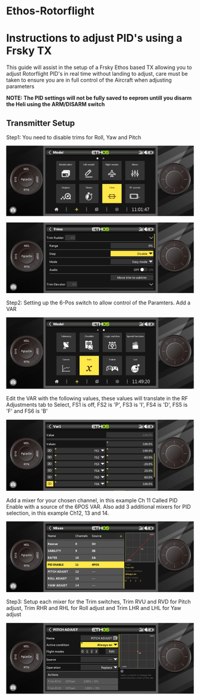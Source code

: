 # Ethos-Rotorflight
# Instructions to adjust PID's using a Frsky TX
This guide will assist in the setup of a Frsky Ethos based TX allowing you to adjust Rotorflight PID's in real time without landing to adjust, care must be taken to ensure you are in full control of the Aircraft when adjusting parameters

__NOTE: The PID settings will not be fully saved to eeprom untill you disarm the Heli using the ARM/DISARM switch__

## Transmitter Setup
Step1: You need to disable trims for Roll, Yaw and Pitch

![image](https://github.com/jimmy6616/Ethos-Rotorflight/blob/main/Trim1.jpg)

![imaage](https://github.com/jimmy6616/Ethos-Rotorflight/blob/main/Trim2.jpg)

Step2: Setting up the 6-Pos switch to allow control of the Paramters.
Add a VAR

![image](https://github.com/jimmy6616/Ethos-Rotorflight/blob/main/Var1.jpg)

Edit the VAR with the following values, these values will translate in the RF Adjustments tab to Select, FS1 is off, FS2 is 'P', FS3 is 'I', FS4 is 'D', FS5 is 'F' and FS6 is 'B'

![image](https://github.com/jimmy6616/Ethos-Rotorflight/blob/main/Var2.jpg)

Add a mixer for your chosen channel, in this example Ch 11 Called PID Enable with a source of the 6POS VAR. Also add 3 additional mixers for PID selection, in this example Ch12, 13 and 14.

![image](https://github.com/jimmy6616/Ethos-Rotorflight/blob/main/Mix1.jpg)

Step3: Setup each mixer for the Trim switches, Trim RVU and RVD for Pitch adjust, Trim RHR and RHL for Roll adjust and Trim LHR and LHL for Yaw adjust

![image](https://github.com/jimmy6616/Ethos-Rotorflight/blob/main/Mix4.jpg)
